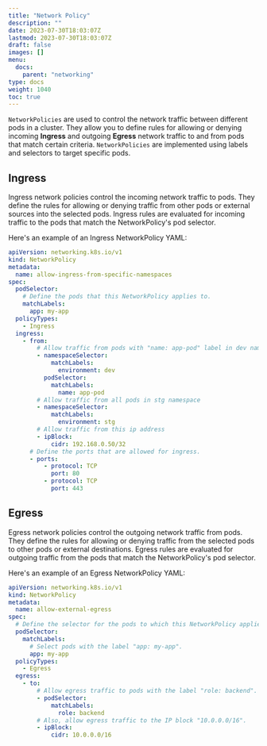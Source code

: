 ```yaml
---
title: "Network Policy"
description: ""
date: 2023-07-30T18:03:07Z
lastmod: 2023-07-30T18:03:07Z
draft: false
images: []
menu:
  docs:
    parent: "networking"
type: docs
weight: 1040
toc: true
---
```


`NetworkPolicies` are used to control the network traffic between different pods in a cluster. They allow you to define rules for allowing or denying incoming **Ingress** and outgoing **Egress** network traffic to and from pods that match certain criteria. `NetworkPolicies` are implemented using labels and selectors to target specific pods.

## Ingress
Ingress network policies control the incoming network traffic to pods. They define the rules for allowing or denying traffic from other pods or external sources into the selected pods. Ingress rules are evaluated for incoming traffic to the pods that match the NetworkPolicy's pod selector.

Here's an example of an Ingress NetworkPolicy YAML:

```yaml
apiVersion: networking.k8s.io/v1
kind: NetworkPolicy
metadata:
  name: allow-ingress-from-specific-namespaces
spec:
  podSelector:
    # Define the pods that this NetworkPolicy applies to.
    matchLabels:
      app: my-app
  policyTypes:
    - Ingress
  ingress:
    - from:
        # Allow traffic from pods with "name: app-pod" label in dev namespace
        - namespaceSelector:
            matchLabels:
              environment: dev
          podSelector:
            matchLabels:
              name: app-pod
        # Allow traffic from all pods in stg namespace
        - namespaceSelector:
            matchLabels:
              environment: stg
        # Allow traffic from this ip address
        - ipBlock:
            cidr: 192.168.0.50/32
      # Define the ports that are allowed for ingress.
      - ports:
          - protocol: TCP
            port: 80
          - protocol: TCP
            port: 443

```


## Egress
Egress network policies control the outgoing network traffic from pods. They define the rules for allowing or denying traffic from the selected pods to other pods or external destinations. Egress rules are evaluated for outgoing traffic from the pods that match the NetworkPolicy's pod selector.

Here's an example of an Egress NetworkPolicy YAML:

```yaml
apiVersion: networking.k8s.io/v1
kind: NetworkPolicy
metadata:
  name: allow-external-egress
spec:
  # Define the selector for the pods to which this NetworkPolicy applies.
  podSelector:
    matchLabels:
      # Select pods with the label "app: my-app".
      app: my-app
  policyTypes:
    - Egress
  egress:
    - to:
        # Allow egress traffic to pods with the label "role: backend".
        - podSelector:
            matchLabels:
              role: backend
        # Also, allow egress traffic to the IP block "10.0.0.0/16".
        - ipBlock:
            cidr: 10.0.0.0/16
```
